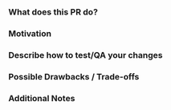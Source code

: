 <!--
* Contributors are encouraged to read our [CONTRIBUTING](/CONTRIBUTING.md) documentation.
* Both Contributor and Reviewer Checklists are available at https://datadoghq.dev/datadog-agent/guidelines/contributing/#pull-requests.
* The pull request:
  * Should only fix one issue or add one feature at a time.
  * Must update the test suite for the relevant functionality.
  * Should pass all status checks before being reviewed or merged.
* Commit titles should be prefixed with general area of pull request's change.
* Please fill below sections if possible with any relevant information or link.
-->
### What does this PR do?

### Motivation

### Describe how to test/QA your changes

### Possible Drawbacks / Trade-offs

### Additional Notes
<!--
* Anything else we should know when reviewing?
* Include benchmarking information here whenever possible.
* Include info about alternatives that were considered and why the proposed
  version was chosen.
-->